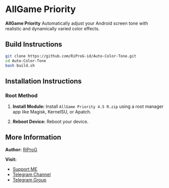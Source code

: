 # AllGame Priority

**AllGame Priority** Automatically adjust your Android screen tone with realistic and dynamically varied color effects.

## Build Instructions

```sh
git clone https://github.com/RiProG-id/Auto-Color-Tone.git
cd Auto-Color-Tone
bash build.sh
```

## Installation Instructions

### Root Method

1. **Install Module:**
   Install `AllGame Priority 4.5 R.zip` using a root manager app like Magisk, KernelSU, or Apatch.
   
2. **Reboot Device:**
   Reboot your device.

## More Information

**Author:**
[RiProG](https://github.com/RiProG-id)

**Visit:**
- [Support ME](https://t.me/RiOpSo/2848)
- [Telegram Channel](https://t.me/RiOpSo)
- [Telegram Group](https://t.me/RiOpSoDisc)